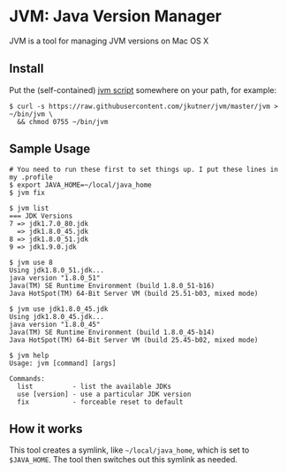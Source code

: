 # JVM: Java Version Manager

JVM is a tool for managing JVM versions on Mac OS X

## Install

Put the (self-contained) [jvm script](https://raw.githubusercontent.com/jkutner/jvm/master/jvm)
somewhere on your path, for example:

```
$ curl -s https://raw.githubusercontent.com/jkutner/jvm/master/jvm > ~/bin/jvm \
  && chmod 0755 ~/bin/jvm
```

## Sample Usage

```sh-session
# You need to run these first to set things up. I put these lines in my .profile
$ export JAVA_HOME=~/local/java_home
$ jvm fix

$ jvm list
=== JDK Versions
7 => jdk1.7.0_80.jdk
  => jdk1.8.0_45.jdk
8 => jdk1.8.0_51.jdk
9 => jdk1.9.0.jdk

$ jvm use 8
Using jdk1.8.0_51.jdk...
java version "1.8.0_51"
Java(TM) SE Runtime Environment (build 1.8.0_51-b16)
Java HotSpot(TM) 64-Bit Server VM (build 25.51-b03, mixed mode)

$ jvm use jdk1.8.0_45.jdk
Using jdk1.8.0_45.jdk...
java version "1.8.0_45"
Java(TM) SE Runtime Environment (build 1.8.0_45-b14)
Java HotSpot(TM) 64-Bit Server VM (build 25.45-b02, mixed mode)

$ jvm help
Usage: jvm [command] [args]

Commands:
  list          - list the available JDKs
  use [version] - use a particular JDK version
  fix           - forceable reset to default
```

## How it works

This tool creates a symlink, like `~/local/java_home`, which is set to `$JAVA_HOME`.
The tool then switches out this symlink as needed.
